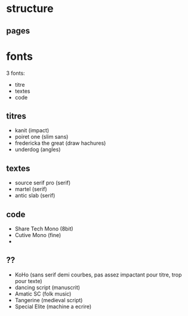 # structure

## pages




# fonts

3 fonts:
- titre
- textes
- code


## titres
- kanit (impact)
- poiret one (slim sans)
- fredericka the great (draw hachures)
- underdog (angles)

## textes
- source serif pro (serif)
- martel (serif)
- antic slab (serif)

## code

- Share Tech Mono (8bit)
- Cutive Mono (fine)
- 

## ??
- KoHo 
    (sans serif
    demi courbes, 
    pas assez impactant pour titre, 
    trop pour texte)
- dancing script (manuscrit)
- Amatic SC (folk music)
- Tangerine (medieval script)
- Special Elite (machine a ecrire)